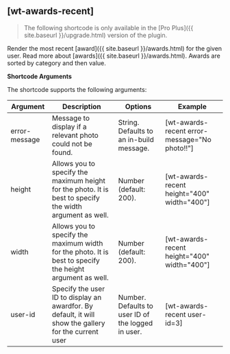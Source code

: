 ## [wt-awards-recent]

> The following shortcode is only available in the [Pro Plus]({{ site.baseurl }}/upgrade.html) version of the plugin.

Render the most recent [award]({{ site.baseurl }}/awards.html) for the given user. Read more about [awards]({{ site.baseurl }}/awards.html). Awards are sorted by category and then value. 

**Shortcode Arguments**
 
The shortcode supports the following arguments:
 
| Argument | Description | Options | Example |
|--|--|--|--|
|error-message|	Message to display if a relevant photo could not be found.	|String. Defaults to an in-build message.	|[wt-awards-recent error-message="No photo!!"]
|height|	Allows you to specify the maximum height for the photo. It is best to specify the width argument as well.|	Number (default: 200).	|[wt-awards-recent height="400" width="400"]
|width|	Allows you to specify the maximum width for the photo. It is best to specify the height argument as well.|	Number (default: 200).|	[wt-awards-recent height="400" width="400"]
|user-id|	Specify the user ID to display an awardfor. By default, it will show the gallery for the current user|	Number. Defaults to user ID of the logged in user.	|[wt-awards-recent user-id=3]